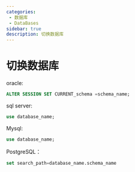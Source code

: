 ```yaml
---
categories:
 - 数据库
 - DataBases
sidebar: true
description: 切换数据库
---
```

# 切换数据库
oracle:

```sql
ALTER SESSION SET CURRENT_schema =schema_name;
```

sql server:

```sql
use database_name;
```

Mysql:

```sql
use database_name;
```

PostgreSQL：

```sql
set search_path=database_name.schema_name
```

